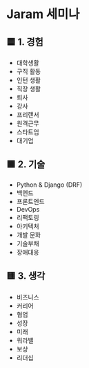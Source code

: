 # Jaram 세미나

## 🟦 1. 경험

* 대학생활
* 구직 활동
* 인턴 생활
* 직장 생활
* 퇴사
* 강사
* 프리랜서
* 원격근무
* 스타트업
* 대기업

## 🟩 2. 기술

* Python & Django (DRF)
* 백엔드
* 프론트엔드
* DevOps
* 리팩토링
* 아키텍처
* 개발 문화
* 기술부채
* 장애대응

## 🟨 3. 생각

* 비즈니스
* 커리어
* 협업
* 성장
* 미래
* 워라밸
* 보상
* 리더십
